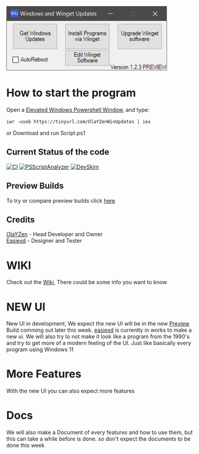[<img src="https://raw.githubusercontent.com/OlaYZen/Windows-Update/main/Image.png"/>](https://raw.githubusercontent.com/OlaYZen/Windows-Update/main/Script.ps1)
# **How to start the program**

Open a [Elevated Windows Powershell Window](https://docs.microsoft.com/en-us/powershell/scripting/windows-powershell/starting-windows-powershell?view=powershell-7.2#with-administrative-privileges-run-as-administrator), and type: 
```
iwr -useb https://tinyurl.com/OlaYZenWinUpdates | iex
```
or Download and run Script.ps1

## **Current Status of the code**
[![CI](https://github.com/OlaYZen/Windows-Update/actions/workflows/blank.yml/badge.svg)](https://github.com/OlaYZen/Windows-Update/actions/workflows/blank.yml) [![PSScriptAnalyzer](https://github.com/OlaYZen/Windows-Update/actions/workflows/powershell.yml/badge.svg)](https://github.com/OlaYZen/Windows-Update/actions/workflows/powershell.yml) [![DevSkim](https://github.com/OlaYZen/Windows-Update/actions/workflows/devskim.yml/badge.svg)](https://github.com/OlaYZen/Windows-Update/actions/workflows/devskim.yml)

## Preview Builds
To try or compare preview builds click [here](https://github.com/OlaYZen/Windows-Update/tree/Preview)
## **Credits**
[OlaYZen](https://github.com/OlaYZen) - Head Developer and Owner <br/>
[Easiexd](https://github.com/easiexd) - Designer and Tester

# **WIKI**
Check out the [Wiki](https://github.com/OlaYZen/Windows-Update/wiki), There could be some info you want to know

# **NEW UI**
New UI in development, We expect the new UI will be in the new [Preview](https://github.com/OlaYZen/Windows-Update/blob/Preview/Script%20PREVIEW.ps1) Build comming out later this week. [easiexd](https://github.com/easiexd) is currently in works to make a new ui. We will also try to not make it look like a program from the 1990's and try to get more of a modern feeling of the UI. Just like basically every program using Windows 11

# **More Features**
With the new UI you can also expect more features

# **Docs**
We will also make a Document of every features and how to use them, but this can take a while before is done. so don't expect the documents to be done this week
